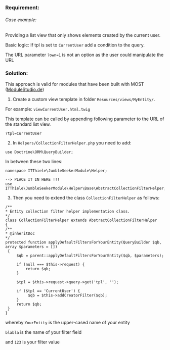 ### Requirement:

###### Case example:

Providing a list view that only shows elements created by the current user.

Basic logic: If tpl is set to `CurrentUser` add a condition to the query.

The URL parameter `?own=1` is not an option as the user could manipulate the URL

### Solution:

This approach is valid for modules that have been built with MOST ([ModuleStudio.de](https://modulestudio.de/))

1. Create a custom view template in folder `Resources/views/MyEntity/`.

For example: `viewCurrentUser.html.twig`

This template can be called by appending following parameter to the URL of the standard list view.

`?tpl=CurrentUser`


2. In `Helpers/CollectionFilterHelper.php` you need to add:

```
use Doctrine\ORM\QueryBuilder;
```
In between these two lines:
```
namespace ITThiele\JumbleSeekerModule\Helper;

--> PLACE IT IN HERE !!!
use ITThiele\JumbleSeekerModule\Helper\Base\AbstractCollectionFilterHelper;

```

3. Then you need to extend the class `CollectionFilterHelper` as follows:

```
/**
* Entity collection filter helper implementation class.
*/
class CollectionFilterHelper extends AbstractCollectionFilterHelper
{
/**
* @inheritDoc
*/
protected function applyDefaultFiltersForYourEntity(QueryBuilder $qb, array $parameters = [])
 {
     $qb = parent::applyDefaultFiltersForYourEntity($qb, $parameters);

     if (null === $this->request) {
         return $qb;
     }

     $tpl = $this->request->query->get('tpl', '');

     if ($tpl == 'CurrentUser') {
          $qb = $this->addCreatorFilter($qb);
     }
     return $qb;
 }
}
```

whereby `YourEntity` is the upper-cased name of your entity

`blabla` is the name of your filter field

and `123` is your filter value
